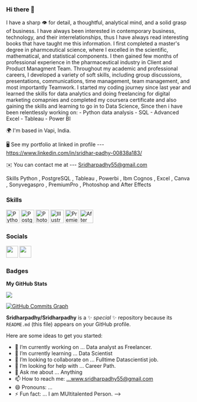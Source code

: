 ### Hi there 👋
I have a sharp 👁 for detail, a thoughtful, analytical mind, and a solid grasp of business. I have always been interested in contemporary business, technology, and their interrelationships, thus I have always read interesting books that have taught me this information. I first completed a master's degree in pharmceutical science, where I excelled in the scientific, mathematical, and statistical components. I then gained few months of professional experience in the pharmaceutical industry in Client and Product Managment Team. Throughout my academic and professional careers, I developed a variety of soft skills, including group discussions, presentations, communications, time management, team management, and most importantly Teamwork. I started my coding journey since last year and learned the skills for data analytics and doing freelancing for digital marketing comapnies and completed my coursera certificate and also gaining the skills and learning to go  in to Data Science, Since then i have been relentlessly working on: - Python data analysis - SQL - Advanced Excel - Tableau - Power BI





🌍  I'm based in Vapi, India.


🖥️  See my portfolio at linked in profile --- https://www.linkedin.com/in/sridhar-padhy-00838a183/


✉️  You can contact me at ---  Sridharpadhy55@gmail.com




Skills
Python , PostgreSQL , Tableau , Powerbi , Ibm Cognos , Excel , Canva , Sonyvegaspro , PremiumPro , Photoshop and  After Effects
 
 
 
### Skills


<p align="left">
<a href="https://www.python.org/" target="_blank" rel="noreferrer"><img src="https://raw.githubusercontent.com/danielcranney/readme-generator/main/public/icons/skills/python-colored.svg" width="36" height="36" alt="Python" /></a>
<a href="https://www.postgresql.org/" target="_blank" rel="noreferrer"><img src="https://raw.githubusercontent.com/danielcranney/readme-generator/main/public/icons/skills/postgresql-colored.svg" width="36" height="36" alt="PostgreSQL" /></a>
<a href="https://www.adobe.com/uk/products/photoshop.html" target="_blank" rel="noreferrer"><img src="https://raw.githubusercontent.com/danielcranney/readme-generator/main/public/icons/skills/photoshop-colored.svg" width="36" height="36" alt="Photoshop" /></a>
<a href="adobe.com/uk/products/illustrator.html" target="_blank" rel="noreferrer"><img src="https://raw.githubusercontent.com/danielcranney/readme-generator/main/public/icons/skills/illustrator-colored.svg" width="36" height="36" alt="Illustrator" /></a>
<a href="https://www.adobe.com/uk/products/premiere.html" target="_blank" rel="noreferrer"><img src="https://raw.githubusercontent.com/danielcranney/readme-generator/main/public/icons/skills/premierepro-colored.svg" width="36" height="36" alt="Premiere Pro" /></a>
<a href="https://www.adobe.com/uk/products/aftereffects.html" target="_blank" rel="noreferrer"><img src="https://raw.githubusercontent.com/danielcranney/readme-generator/main/public/icons/skills/aftereffects-colored.svg" width="36" height="36" alt="After Effects" /></a>
</p>


### Socials

<p align="left"> <a href="https://www.github.com/Sridharpadhy" target="_blank" rel="noreferrer"><img src="https://raw.githubusercontent.com/danielcranney/readme-generator/main/public/icons/socials/github.svg" width="32" height="32" /></a> <a href="https://www.linkedin.com/in/sridhar-padhy-00838a183/" target="_blank" rel="noreferrer"><img src="https://raw.githubusercontent.com/danielcranney/readme-generator/main/public/icons/socials/linkedin.svg" width="32" height="32" /></a></p>

### Badges

<b>My GitHub Stats</b>

<a href="http://www.github.com/Sridharpadhy"><img src="https://github-readme-streak-stats.herokuapp.com/?user=Sridharpadhy&stroke=ffffff&background=1c1917&ring=0891b2&fire=0891b2&currStreakNum=ffffff&currStreakLabel=0891b2&sideNums=ffffff&sideLabels=ffffff&dates=ffffff&hide_border=true" /></a>

<a href="http://www.github.com/Sridharpadhy"><img src="https://github-readme-activity-graph.cyclic.app/graph?username=Sridharpadhy&bg_color=1c1917&color=ffffff&line=0891b2&point=ffffff&area_color=1c1917&area=true&hide_border=true&custom_title=GitHub%20Commits%20Graph" alt="GitHub Commits Graph" /></a>


**Sridharpadhy/Sridharpadhy** is a ✨ _special_ ✨ repository because its `README.md` (this file) appears on your GitHub profile.

Here are some ideas to get you started:

- 🔭 I’m currently working on ... Data analyst as Freelancer.
- 🌱 I’m currently learning ... Data Scientist
- 👯 I’m looking to collaborate on ... Fulltime Datascientist job.
- 🤔 I’m looking for help with ... Career Path.
- 💬 Ask me about ... Anything
- 📫 How to reach me: ...www.sridharpadhy55@gmail.com
- 😄 Pronouns: ...
- ⚡ Fun fact: ... I am MUltitalented Person.
-->
